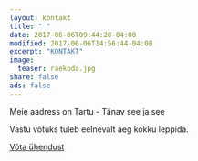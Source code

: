 ```yaml
---
layout: kontakt
title: " "
date: 2017-06-06T09:44:20-04:00
modified: 2017-06-06T14:56:44-04:00
excerpt: "KONTAKT"
image:
  teaser: raekoda.jpg
share: false
ads: false
---
```

Meie aadress on Tartu - Tänav see ja see

Vastu võtuks tuleb eelnevalt aeg kokku leppida. 

<a href="{{ site.url }}/vota-yhendust/" class="btn">Võta ühendust</a>